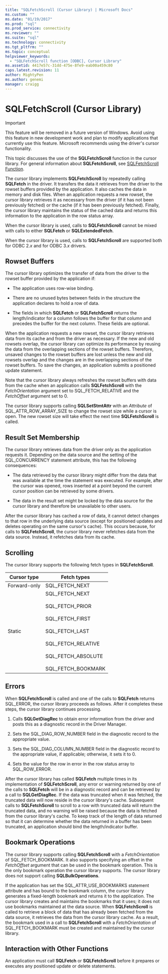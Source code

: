 ```yaml
---
title: "SQLFetchScroll (Cursor Library) | Microsoft Docs"
ms.custom: ""
ms.date: "01/19/2017"
ms.prod: "sql"
ms.prod_service: connectivity
ms.reviewer: ""
ms.suite: "sql"
ms.technology: connectivity
ms.tgt_pltfrm: ""
ms.topic: conceptual
helpviewer_keywords: 
  - "SQLFetchScroll function [ODBC], Cursor Library"
ms.assetid: 4417e57c-31dd-475e-8fe9-eab00a459c80
caps.latest.revision: 11
author: MightyPen
ms.author: genemi
manager: craigg
---
```

# SQLFetchScroll (Cursor Library)
> [!IMPORTANT]  
>  This feature will be removed in a future version of Windows. Avoid using this feature in new development work and plan to modify applications that currently use this feature. Microsoft recommends using the driver's cursor functionality.  
  
 This topic discusses the use of the **SQLFetchScroll** function in the cursor library. For general information about **SQLFetchScroll**, see [SQLFetchScroll Function](../../../odbc/reference/syntax/sqlfetchscroll-function.md).  
  
 The cursor library implements **SQLFetchScroll** by repeatedly calling **SQLFetch** in the driver. It transfers the data it retrieves from the driver to the rowset buffers provided by the application. It also caches the data in memory and disk files. When an application requests a new rowset, the cursor library retrieves it as necessary from the driver (if it has not been previously fetched) or the cache (if it has been previously fetched). Finally, the cursor library maintains the status of the cached data and returns this information to the application in the row status array.  
  
 When the cursor library is used, calls to **SQLFetchScroll** cannot be mixed with calls to either **SQLFetch** or **SQLExtendedFetch**.  
  
 When the cursor library is used, calls to **SQLFetchScroll** are supported both for ODBC 2.*x* and for ODBC 3.*x* drivers.  
  
## Rowset Buffers  
 The cursor library optimizes the transfer of data from the driver to the rowset buffer provided by the application if:  
  
-   The application uses row-wise binding.  
  
-   There are no unused bytes between fields in the structure the application declares to hold a row of data.  
  
-   The fields in which **SQLFetch** or **SQLFetchScroll** returns the length/indicator for a column follows the buffer for that column and precedes the buffer for the next column. These fields are optional.  
  
 When the application requests a new rowset, the cursor library retrieves data from its cache and from the driver as necessary. If the new and old rowsets overlap, the cursor library can optimize its performance by reusing the data from the overlapping sections of the rowset buffers. Therefore, unsaved changes to the rowset buffers are lost unless the new and old rowsets overlap and the changes are in the overlapping sections of the rowset buffers. To save the changes, an application submits a positioned update statement.  
  
 Note that the cursor library always refreshes the rowset buffers with data from the cache when an application calls **SQLFetchScroll** with the *FetchOrientation* argument set to SQL_FETCH_RELATIVE and the *FetchOffset* argument set to 0.  
  
 The cursor library supports calling **SQLSetStmtAttr** with an *Attribute* of SQL_ATTR_ROW_ARRAY_SIZE to change the rowset size while a cursor is open. The new rowset size will take effect the next time **SQLFetchScroll** is called.  
  
## Result Set Membership  
 The cursor library retrieves data from the driver only as the application requests it. Depending on the data source and the setting of the SQL_CONCURRENCY statement attribute, this has the following consequences:  
  
-   The data retrieved by the cursor library might differ from the data that was available at the time the statement was executed. For example, after the cursor was opened, rows inserted at a point beyond the current cursor position can be retrieved by some drivers.  
  
-   The data in the result set might be locked by the data source for the cursor library and therefore be unavailable to other users.  
  
 After the cursor library has cached a row of data, it cannot detect changes to that row in the underlying data source (except for positioned updates and deletes operating on the same cursor's cache). This occurs because, for calls to **SQLFetchScroll**, the cursor library never refetches data from the data source. Instead, it refetches data from its cache.  
  
## Scrolling  
 The cursor library supports the following fetch types in **SQLFetchScroll**.  
  
|Cursor type|Fetch types|  
|-----------------|-----------------|  
|Forward-only|SQL_FETCH_NEXT|  
|Static|SQL_FETCH_NEXT<br /><br /> SQL_FETCH_PRIOR<br /><br /> SQL_FETCH_FIRST<br /><br /> SQL_FETCH_LAST<br /><br /> SQL_FETCH_RELATIVE<br /><br /> SQL_FETCH_ABSOLUTE<br /><br /> SQL_FETCH_BOOKMARK|  
  
## Errors  
 When **SQLFetchScroll** is called and one of the calls to **SQLFetch** returns SQL_ERROR, the cursor library proceeds as follows. After it completes these steps, the cursor library continues processing.  
  
1.  Calls **SQLGetDiagRec** to obtain error information from the driver and posts this as a diagnostic record in the Driver Manager.  
  
2.  Sets the SQL_DIAG_ROW_NUMBER field in the diagnostic record to the appropriate value.  
  
3.  Sets the SQL_DIAG_COLUMN_NUMBER field in the diagnostic record to the appropriate value, if applicable; otherwise, it sets it to 0.  
  
4.  Sets the value for the row in error in the row status array to SQL_ROW_ERROR.  
  
 After the cursor library has called **SQLFetch** multiple times in its implementation of **SQLFetchScroll**, any error or warning returned by one of the calls to **SQLFetch** will be in a diagnostic record and can be retrieved by a call to **SQLGetDiagRec**. If the data was truncated when it was fetched, the truncated data will now reside in the cursor library's cache. Subsequent calls to **SQLFetchScroll** to scroll to a row with truncated data will return the truncated data, and no warning will be raised because the data is fetched from the cursor library's cache. To keep track of the length of data returned so that it can determine whether the data returned in a buffer has been truncated, an application should bind the length/indicator buffer.  
  
## Bookmark Operations  
 The cursor library supports calling **SQLFetchScroll** with a *FetchOrientation* of SQL_FETCH_BOOKMARK. It also supports specifying an offset in the *FetchOffset* argument that can be used in the bookmark operation. This is the only bookmark operation the cursor library supports. The cursor library does not support calling **SQLBulkOperations**.  
  
 If the application has set the SQL_ATTR_USE_BOOKMARKS statement attribute and has bound to the bookmark column, the cursor library generates a fixed-length bookmark and returns it to the application. The cursor library creates and maintains the bookmarks that it uses; it does not use bookmarks maintained at the data source. When **SQLFetchScroll** is called to retrieve a block of data that has already been fetched from the data source, it retrieves the data from the cursor library cache. As a result, the bookmark used in a call to **SQLFetchScroll** with a *FetchOrientation* of SQL_FETCH_BOOKMARK must be created and maintained by the cursor library.  
  
## Interaction with Other Functions  
 An application must call **SQLFetch** or **SQLFetchScroll** before it prepares or executes any positioned update or delete statements.
